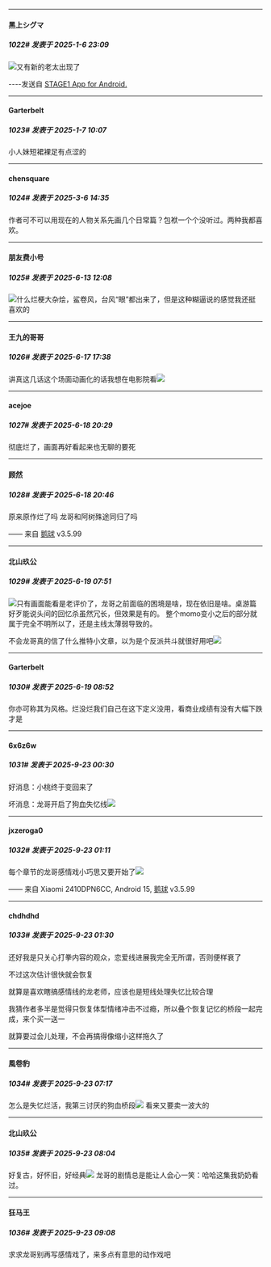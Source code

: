 ﻿
*****

####  黑上シグマ  
##### 1022#       发表于 2025-1-6 23:09

<img src="https://static.saraba1st.com/image/smiley/face2017/067.png" referrerpolicy="no-referrer">又有新的老太出现了

----发送自 [STAGE1 App for Android.](http://stage1.5j4m.com/?1.41)


*****

####  Garterbelt  
##### 1023#       发表于 2025-1-7 10:07

小人妹短裙裸足有点涩的

*****

####  chensquare  
##### 1024#       发表于 2025-3-6 14:35

作者可不可以用现在的人物关系先画几个日常篇？包袱一个个没听过。两种我都喜欢。

*****

####  朋友费小号  
##### 1025#       发表于 2025-6-13 12:08

<img src="https://static.stage1st.com/image/smiley/face2017/059.png" referrerpolicy="no-referrer">什么烂梗大杂烩，鲨卷风，台风“眼”都出来了，但是这种糊逼说的感觉我还挺喜欢的

*****

####  王九的哥哥  
##### 1026#       发表于 2025-6-17 17:38

讲真这几话这个场面动画化的话我想在电影院看<img src="https://static.stage1st.com/image/smiley/face2017/143.png" referrerpolicy="no-referrer">


*****

####  acejoe  
##### 1027#       发表于 2025-6-18 20:29

彻底烂了，画面再好看起来也无聊的要死


*****

####  顾然  
##### 1028#       发表于 2025-6-18 20:46

原来原作烂了吗 龙哥和阿树殊途同归了吗

—— 来自 [鹅球](https://www.pgyer.com/GcUxKd4w) v3.5.99


*****

####  北山玖公  
##### 1029#       发表于 2025-6-19 07:51

<img src="https://static.stage1st.com/image/smiley/face2017/067.png" referrerpolicy="no-referrer">只有画面能看是老评价了，龙哥之前面临的困境是啥，现在依旧是啥。桌游篇好歹能说头间的回忆杀虽然冗长，但效果是有的。
整个momo变小之后的部分就属于完全不明所以了，还是主线太薄弱导致的。

不会龙哥真的信了什么推特小文章，以为是个反派共斗就很好用吧<img src="https://static.stage1st.com/image/smiley/face2017/065.png" referrerpolicy="no-referrer">


*****

####  Garterbelt  
##### 1030#       发表于 2025-6-19 08:52

你亦可称其为风格。烂没烂我们自己在这下定义没用，看商业成绩有没有大幅下跌才是

*****

####  6x6z6w  
##### 1031#       发表于 2025-9-23 00:30

好消息：小桃终于变回来了

坏消息：龙哥开启了狗血失忆线<img src="https://static.stage1st.com/image/smiley/face2017/067.png" referrerpolicy="no-referrer">


*****

####  jxzeroga0  
##### 1032#       发表于 2025-9-23 01:11

每个章节的龙哥感情戏小巧思又要开始了<img src="https://static.stage1st.com/image/smiley/face2017/018.png" referrerpolicy="no-referrer">

—— 来自 Xiaomi 2410DPN6CC, Android 15, [鹅球](https://www.pgyer.com/GcUxKd4w) v3.5.99


*****

####  chdhdhd  
##### 1033#       发表于 2025-9-23 01:30

还好我是只关心打拳内容的观众，恋爱线进展我完全无所谓，否则便样衰了

不过这次估计很快就会恢复

就算是喜欢瞎搞感情线的龙老师，应该也是短线处理失忆比较合理

我猜作者多半是觉得只恢复体型情绪冲击不过瘾，所以叠个恢复记忆的桥段一起完成，来个买一送一

就算要过会儿处理，不会再搞得像缩小这样拖久了


*****

####  風卷豹  
##### 1034#       发表于 2025-9-23 07:17

怎么是失忆烂活，我第三讨厌的狗血桥段<img src="https://static.stage1st.com/image/smiley/face2017/023.png" referrerpolicy="no-referrer">
看来又要卖一波大的


*****

####  北山玖公  
##### 1035#       发表于 2025-9-23 08:04

好复古，好怀旧，好经典<img src="https://static.stage1st.com/image/smiley/face2017/067.png" referrerpolicy="no-referrer">
龙哥的剧情总是能让人会心一笑：哈哈这集我奶奶看过。


*****

####  狂马王  
##### 1036#       发表于 2025-9-23 09:08

求求龙哥别再写感情戏了，来多点有意思的动作戏吧

